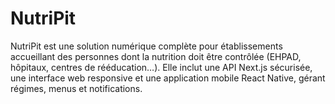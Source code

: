 # NutriPit
NutriPit est une solution numérique complète pour établissements accueillant des personnes dont la nutrition doit être contrôlée (EHPAD, hôpitaux, centres de rééducation…). Elle inclut une API Next.js sécurisée, une interface web responsive et une application mobile React Native, gérant régimes, menus et notifications.
